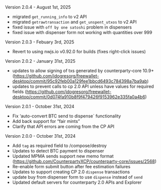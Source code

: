 Version 2.0.4 - August 1st, 2025
- migrated `get_running_info` to v2 API
- migrated `getrawtransaction` and `get_unspent_utxos` to v2 API
- fixed issue with `off by one satoshi` problem in dispensers
- fixed issue with dispenser form not working with quantities over 999

Version 2.0.3 - Febuary 3rd, 2025
- Revert to using nwjs.io v0.92.0 for builds (fixes right-click issues)

Version 2.0.2 - January 31st, 2025
- updates to allow signing of txs generated by counterparty-core 10.9+ (https://github.com/jdogresorg/freewallet-desktop/commit/95c92feb00a129fee1bbcd6493c784398a7ba9ab)
- updates to prevent calls to cp 2.0 API unless have values for required fields (https://github.com/jdogresorg/freewallet-desktop/commit/0d074fa910b8f9f479426f9153962e335fa0a4b6)

Version 2.0.1 - October 31st, 2024
- Fix ‘auto-convert BTC send to dispense` functionality
- Add back support for “fair mints”
- Clarify that API errors are coming from the CP API

Version 2.0.0 - October 31st, 2024
- Add `tag` as required field to /compose/destroy
- Updates to detect BTC payment to dispenser
- Updated MPMA sends support new memo format (https://github.com/CounterpartyXCP/counterparty-core/issues/2568)
- Re-enable form submit button after fee estimation failures
- Updates to support creating CP 2.0 `dispense` transactions
- update buy from dispenser form to use `dispense` instead of `send`
- Updated default servers for counterparty 2.0 APIs and Explorer